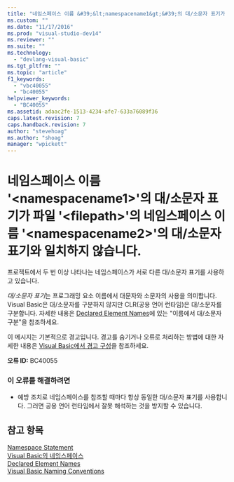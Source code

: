 ```yaml
---
title: "네임스페이스 이름 &#39;&lt;namespacename1&gt;&#39;의 대/소문자 표기가 파일 &#39;&lt;filepath&gt;&#39;의 네임스페이스 이름 &#39;&lt;namespacename2&gt;&#39;의 대/소문자 표기와 일치하지 않습니다. | Microsoft Docs"
ms.custom: ""
ms.date: "11/17/2016"
ms.prod: "visual-studio-dev14"
ms.reviewer: ""
ms.suite: ""
ms.technology: 
  - "devlang-visual-basic"
ms.tgt_pltfrm: ""
ms.topic: "article"
f1_keywords: 
  - "vbc40055"
  - "bc40055"
helpviewer_keywords: 
  - "BC40055"
ms.assetid: adaac2fe-1513-4234-afe7-633a76089f36
caps.latest.revision: 7
caps.handback.revision: 7
author: "stevehoag"
ms.author: "shoag"
manager: "wpickett"
---
```

# 네임스페이스 이름 &#39;&lt;namespacename1&gt;&#39;의 대/소문자 표기가 파일 &#39;&lt;filepath&gt;&#39;의 네임스페이스 이름 &#39;&lt;namespacename2&gt;&#39;의 대/소문자 표기와 일치하지 않습니다.
프로젝트에서 두 번 이상 나타나는 네임스페이스가 서로 다른 대\/소문자 표기를 사용하고 있습니다.  
  
 *대\/소문자 표기*는 프로그래밍 요소 이름에서 대문자와 소문자의 사용을 의미합니다. Visual Basic은 대\/소문자를 구분하지 않지만 CLR\(공용 언어 런타임\)은 대\/소문자를 구분합니다. 자세한 내용은 [Declared Element Names](../Topic/Declared%20Element%20Names%20\(Visual%20Basic\).md)에 있는 "이름에서 대\/소문자 구분"을 참조하세요.  
  
 이 메시지는 기본적으로 경고입니다. 경고를 숨기거나 오류로 처리하는 방법에 대한 자세한 내용은 [Visual Basic에서 경고 구성](../Topic/Configuring%20Warnings%20in%20Visual%20Basic.md)을 참조하세요.  
  
 **오류 ID:** BC40055  
  
### 이 오류를 해결하려면  
  
-   예방 조치로 네임스페이스를 참조할 때마다 항상 동일한 대\/소문자 표기를 사용합니다. 그러면 공용 언어 런타임에서 잘못 해석하는 것을 방지할 수 있습니다.  
  
## 참고 항목  
 [Namespace Statement](../Topic/Namespace%20Statement.md)   
 [Visual Basic의 네임스페이스](../Topic/Namespaces%20in%20Visual%20Basic.md)   
 [Declared Element Names](../Topic/Declared%20Element%20Names%20\(Visual%20Basic\).md)   
 [Visual Basic Naming Conventions](../Topic/Visual%20Basic%20Naming%20Conventions.md)